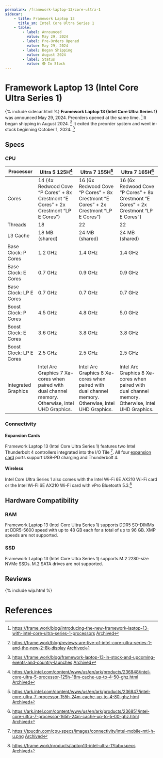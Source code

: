 ```yaml
---
permalink: /framework-laptop-13/core-ultra-1
sidecar:
    - title: Framework Laptop 13
      title_sm: Intel Core Ultra Series 1
    - table:
        - label: Announced
          value: May 29, 2024
        - label: Pre-Orders Opened
          value: May 29, 2024
        - label: Began Shipping
          value: August 2024
        - label: Status
          value: 🟢 In Stock
---
```

# Framework Laptop 13 (Intel Core Ultra Series 1)
{% include sidecar.html %}
**Framework Laptop 13 (Intel Core Ultra Series 1)** was announced May 29, 2024. Preorders opened at the same time. [^1] It began shipping in August 2024. [^7] It exited the preorder system and went in-stock beginning October 1, 2024. [^8]

## Specs
### CPU

| Processor            | Ultra 5 125H[^2] | Ultra 7 155H[^3] | Ultra 7 165H[^4] |
| -------------------- | -------------- | -------------- | -------------- |
| Cores                | 14 (4x Redwood Cove “P Cores” + 8x Crestmont “E Cores” + 2x Crestmont “LP E Cores”) | 16 (6x Redwood Cove “P Cores” + 8x Crestmont “E Cores” + 2x Crestmont “LP E Cores”) | 16 (6x Redwood Cove “P Cores” + 8x Crestmont “E Cores” + 2x Crestmont “LP E Cores”) |
| Threads              | 18             | 22             | 22             |         
| L3 Cache             | 18 MB (shared) | 24 MB (shared) | 24 MB (shared) |
| Base Clock: P Cores  | 1.2 GHz        | 1.4 GHz        | 1.4 GHz        |
| Base Clock: E Cores  | 0.7 GHz        | 0.9 GHz        | 0.9 GHz        |
| Base Clock: LP E Cores  | 0.7 GHz     | 0.7 GHz        | 0.7 GHz        |
| Boost Clock: P Cores | 4.5 GHz        | 4.8 GHz        | 5.0 GHz        |
| Boost Clock: E Cores | 3.6 GHz        | 3.8 GHz        | 3.8 GHz        |
| Boost Clock: LP E Cores | 2.5 GHz     | 2.5 GHz        | 2.5 GHz        |
| Integrated Graphics  | Intel Arc Graphics 7 Xe-cores when paired with dual channel memory. Otherwise, Intel UHD Graphics. | Intel Arc Graphics 8 Xe-cores when paired with dual channel memory. Otherwise, Intel UHD Graphics. | Intel Arc Graphics 8 Xe-cores when paired with dual channel memory. Otherwise, Intel UHD Graphics. |


### Connectivity
#### Expansion Cards
Framework Laptop 13 (Intel Core Ultra Series 1) features two Intel Thunderbolt 4 controllers integrated into the I/O Tile [^5]. All four [expansion card](/expansion-cards) ports support USB-PD charging and Thunderbolt 4.

#### Wireless
Intel Core Ultra Series 1 also comes with the Intel Wi-Fi 6E AX210 Wi-Fi card or the Intel Wi-Fi 6E AX210 Wi-Fi card with vPro Bluetooth 5.3.[^6]

## Hardware Compatibility
### RAM
Framework Laptop 13 (Intel Core Ultra Series 1) supports DDR5 SO-DIMMs at DDR5-5600 speed with up to 48 GB each for a total of up to 96 GB. XMP speeds are not supported.

### SSD
Framework Laptop 13 (Intel Core Ultra Series 1) supports M.2 2280-size NVMe SSDs. M.2 SATA drives are not supported.

## Reviews
{% include wip.html %}

# References
[^1]: <https://frame.work/blog/introducing-the-new-framework-laptop-13-with-intel-core-ultra-series-1-processors> [Archived](http://web.archive.org/web/20250110054542/https://frame.work/blog/introducing-the-new-framework-laptop-13-with-intel-core-ultra-series-1-processors) 
[^2]: <https://ark.intel.com/content/www/us/en/ark/products/236848/intel-core-ultra-5-processor-125h-18m-cache-up-to-4-50-ghz.html> [Archived](https://web.archive.org/save/https://ark.intel.com/content/www/us/en/ark/products/236848/intel-core-ultra-5-processor-125h-18m-cache-up-to-4-50-ghz.html) 
[^3]: <https://ark.intel.com/content/www/us/en/ark/products/236847/intel-core-ultra-7-processor-155h-24m-cache-up-to-4-80-ghz.html> [Archived](http://web.archive.org/web/20241105135026/https://ark.intel.com/content/www/us/en/ark/products/236847/intel-core-ultra-7-processor-155h-24m-cache-up-to-4-80-ghz.html) 
[^4]: <https://ark.intel.com/content/www/us/en/ark/products/236851/intel-core-ultra-7-processor-165h-24m-cache-up-to-5-00-ghz.html> [Archived](http://web.archive.org/web/20241105135003/https://ark.intel.com/content/www/us/en/ark/products/236851/intel-core-ultra-7-processor-165h-24m-cache-up-to-5-00-ghz.html) 
[^5]: <https://tpucdn.com/cpu-specs/images/connectivity/intel-mobile-mtl-h-u.png> [Archived](https://web.archive.org/save/https://tpucdn.com/cpu-specs/images/connectivity/intel-mobile-mtl-h-u.png) 
[^6]: <https://frame.work/products/laptop13-intel-ultra-1?tab=specs> [Archived](http://web.archive.org/web/20241127053501/https://frame.work/products/laptop13-intel-ultra-1?tab=specs) 
[^7]: <https://frame.work/blog/reviews-are-live-of-intel-core-ultra-series-1-and-the-new-2-8k-display> [Archived](http://web.archive.org/web/20241217201641/https://frame.work/blog/reviews-are-live-of-intel-core-ultra-series-1-and-the-new-2-8k-display) 
[^8]: <https://frame.work/blog/framework-laptop-13-in-stock-and-upcoming-events-and-country-launches> [Archived](https://web.archive.org/save/https://frame.work/blog/framework-laptop-13-in-stock-and-upcoming-events-and-country-launches) 
